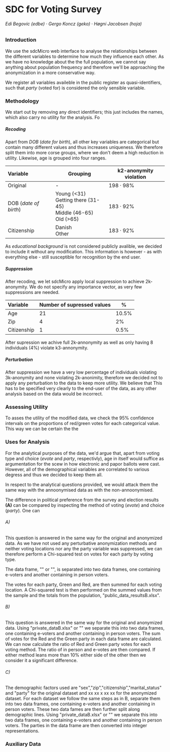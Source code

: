 # 	SDC for Voting Survey

###### Edi Begovic (edbe)  ·  Gergo Koncz (geko)  ·  Høgni Jacobsen (hoja)



### Introduction

We use the sdcMicro web interface to analyse the relationships between the different variables to determine how much they influence each other. As we have no knowledge about the the full population, we cannot say anything about population frequency and therefore we'll be approaching the anonymization in a more conservative way.

We register all variables availeble in the public register as quasi-identifiers, such that *party* (voted for) is considered the only sensible variable. 



### Methodology

We start out by removing any direct identifiers; this just includes the names, which also carry no utility for the analysis. Fo

##### Recoding

Apart from *DOB* (*date for birth*), all other key variables are categorical but contain many different values and thus increases uniqueness. We therefore split them into more corse groups, where we don't deem a high reduction in utility. Likewise, age is grouped into four ranges. 

| Variable              | Grouping                                                     | k2-anonymity violation |
| :-------------------- | ------------------------------------------------------------ | ---------------------- |
| Original              | -                                                            | 198 · 98%              |
| DOB (*date of birth*) | Young (<31)<br />Getting there (31-45)<br />Middle (46-65)<br />Old (>65) | 183 · 92%              |
| Citizenship           | Danish<br />Other                                            | 183 · 92%              |

As *educational background* is not considered publicly avalible, we decided to include it without any modification. This information is however - as with everything else - still susceptible for recognition by the end user. 

##### Suppression

After recoding, we let sdcMicro apply local suppression to achieve 2k-anonymity. We do not specify any importance vector, as very few suppressions are needed.

| Variable    | Number of supressed values | %     |
| :---------- | -------------------------- | ----- |
| Age         | 21                         | 10.5% |
| Zip         | 4                          | 2%    |
| Citizenship | 1                          | 0.5%  |

After supression we achive full 2k-annonymity as well as only having 8 individuals (4%) violate k3-annonymity.

##### Perturbation

After suppression we have a very low percentage of individuals violating 3k-anonymity and none violating 2k-anonimity, therefore we decided not to apply any perturbation to the data to keep more utility. We believe that This has to be specified very clearly to the end-user of the data, as any other analysis based on the data would be incorrect. 

### 

### Assessing Utility

To asses the utility of the modified data, we check the 95% confidence intervals on the proportions of red/green votes for each categorical value. This way we can be certain the the 



### Uses for Analysis

For the analytical purposes of the data, we'd argue that, apart from voting type and choice (*evote* and *party*, respectivly), age in itself would suffice as argumentation for the scew in how electronic and papor ballots were cast. However, all of the demographical variables are correlated to various degress and thus we decided to keep them all.

In respect to the analytical questions provided, we would attack them the same way with the annoonymised data as with the non-annoonymised. 

The difference in political preference from the survey and election results **(A)** can be compared by inspecting the method of voting (*evote*) and choice (*party*). One can

###### A)	

This question is answered in the same way for the original and anonymized data. As we have not used any perturbative anonymization methods and neither voting locations nor any the party variable was suppressed, we can therefore perform a Chi-squared test on votes for each party by voting type. 

The data frame, "" or "", is separated into two data frames, one containing e-voters and another containing in person voters.

The votes for each party, Green and Red, are then summed for each voting location. A Chi-squared test is then performed on the summed values from the sample and the totals from the population, "public_data_resultsB.xlsx".

###### B)

This question is answered in the same way for the original and anonymized data. Using "private_dataB.xlsx" or "" we separate this into two data frames, one containing e-voters and another containing in person voters. The sum of votes for the Red and the Green party in each data frame are calculated. We can now calculate the ratio of Red and Green party votes for each voting method. The ratio of in person and e-votes are then compared. If either method leans more than 10% either side of the other then we consider it a significant difference.

###### C)

The demographic factors used are "sex","zip","citizenship","marital_status" and "party" for the original dataset and xx xx x xx xx for the anonymized dataset.  For each dataset we follow the same steps as in B, separate them into two data frames, one containing e-voters and another containing in person voters. These two data fames are then further split along demographic lines.  Using "private_dataB.xlsx" or "" we separate this into two data frames, one containing e-voters and another containing in person voters. The parties in the data frame are then converted into integer representations. 



### Auxiliary Data

